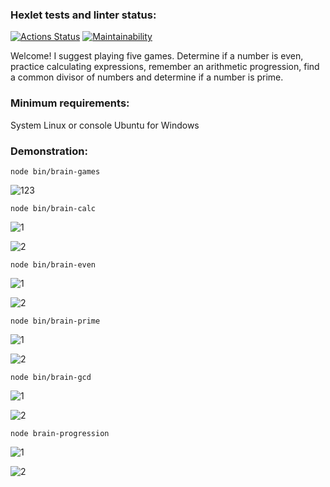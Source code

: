 ### Hexlet tests and linter status:
[![Actions Status](https://github.com/nneversky/fullstack-javascript-project-44/actions/workflows/hexlet-check.yml/badge.svg)](https://github.com/nneversky/fullstack-javascript-project-44/actions) [![Maintainability](https://api.codeclimate.com/v1/badges/bc6b1d4b7a6524a6d66c/maintainability)](https://codeclimate.com/github/nneversky/fullstack-javascript-project-44/maintainability)


Welcome! I suggest playing five games. Determine if a number is even, practice calculating expressions, 
remember an arithmetic progression, find a common divisor of numbers and determine if a number is prime.

### Minimum requirements:
System Linux or console Ubuntu for Windows

### Demonstration:

```node bin/brain-games```

![123](https://github.com/nneversky/fullstack-javascript-project-44/assets/106491710/49d523d5-6487-495e-8876-c7da5e05629a)


```node bin/brain-calc```

![1](https://github.com/nneversky/fullstack-javascript-project-44/assets/106491710/352e1ea2-c3c5-4724-a0dc-a4a5b7d33589)

![2](https://github.com/nneversky/fullstack-javascript-project-44/assets/106491710/954df461-60b4-4699-a1e0-3ece87c5e814)


```node bin/brain-even```

![1](https://github.com/nneversky/fullstack-javascript-project-44/assets/106491710/e2965fb8-6fbd-4843-91fd-a9e972718faa)

![2](https://github.com/nneversky/fullstack-javascript-project-44/assets/106491710/c0eb38c6-9323-4782-a5fc-9561948d3186)


```node bin/brain-prime```

![1](https://github.com/nneversky/fullstack-javascript-project-44/assets/106491710/3a1a2357-7bd6-45be-a2a4-a979fcfe1b15)

![2](https://github.com/nneversky/fullstack-javascript-project-44/assets/106491710/f506d014-8e45-4c4c-a777-b53129b1291b)


```node bin/brain-gcd``` 

![1](https://github.com/nneversky/fullstack-javascript-project-44/assets/106491710/0690e89f-1d6b-4394-b4d9-c184df311e35)

![2](https://github.com/nneversky/fullstack-javascript-project-44/assets/106491710/f209602d-5305-4926-a243-fb54a5d2b68a)


```node brain-progression```

![1](https://github.com/nneversky/fullstack-javascript-project-44/assets/106491710/95d055d9-a222-4e25-8ab6-d86eb63cdbc4)

![2](https://github.com/nneversky/fullstack-javascript-project-44/assets/106491710/e7231484-9fc6-47a6-8b2d-deb0677651f4)
